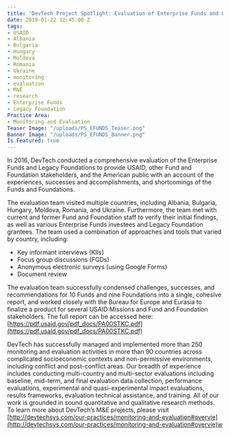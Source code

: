```yaml
---
title: 'DevTech Project Spotlight: Evaluation of Enterprise Funds and Legacy Foundations'
date: 2019-01-22 12:45:00 Z
tags:
- USAID
- Albania
- Bulgaria
- Hungary
- Moldova
- Romania
- Ukraine
- monitoring
- evaluation
- M&E
- research
- Enterprise Funds
- Legacy Foundation
Practice Area:
- Monitoring and Evaluation
Teaser Image: "/uploads/PS_EFUNDS_Teaser.png"
Banner Image: "/uploads/PS_EFUNDS_Banner.png"
Is Featured: true
---
```


In 2016, DevTech conducted a comprehensive evaluation of the Enterprise Funds and Legacy Foundations to provide USAID, other Fund and Foundation stakeholders, and the American public with an account of the experiences, successes and accomplishments, and shortcomings of the Funds and Foundations. 

The evaluation team visited multiple countries, including Albania, Bulgaria, Hungary, Moldova, Romania, and Ukraine. Furthermore, the team met with current and former Fund and Foundation staff to verify their initial findings, as well as various Enterprise Funds investees and Legacy Foundation grantees. The team used a combination of approaches and tools that varied by country, including:
* Key informant interviews (KIIs)
* Focus group discussions (FGDs)
* Anonymous electronic surveys (using Google Forms)
* Document review

The evaluation team successfully condensed challenges, successes, and recommendations for 10 Funds and nine Foundations into a single, cohesive report, and worked closely with the Bureau for Europe and Eurasia to finalize a product for several USAID Missions and Fund and Foundation stakeholders. The full report can be accessed here: [https://pdf.usaid.gov/pdf_docs/PA00STKC.pdf](https://pdf.usaid.gov/pdf_docs/PA00STKC.pdf) 

DevTech has successfully managed and implemented more than 250 monitoring and evaluation activities in more than 90 countries across complicated socioeconomic contexts and non-permissive environments, including conflict and post-conflict areas. Our breadth of experience includes conducting multi-country and multi-sector evaluations including baseline, mid-term, and final evaluation data collection, performance evaluations, experimental and quasi-experimental impact evaluations, results frameworks, evaluation technical assistance, and training. All of our work is grounded in sound quantitative and qualitative research methods.  To learn more about DevTech’s M&E projects, please visit [http://devtechsys.com/our-practices/monitoring-and-evaluation#overvie](http://devtechsys.com/our-practices/monitoring-and-evaluation#overvie)w
